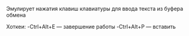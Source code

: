 Эмулирует нажатия клавиш клавиатуры для ввода текста из буфера обмена

Хоткеи:
-Ctrl+Alt+E — завершение работы
-Ctrl+Alt+P — вставить
